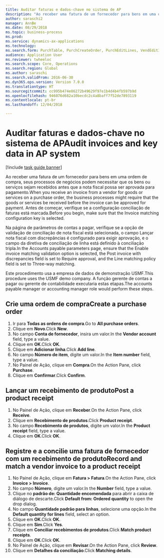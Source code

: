 ```yaml
--- 
title: Auditar faturas e dados-chave no sistema de AP
description: "Ao receber uma fatura de um fornecedor para bens em uma ordem de compra, seus processos de negócios podem necessitar que os bens ou serviços sejam recebidos antes que a nota fiscal possa ser aprovada para pagamento."
author: saraschi2
manager: AnnBe
ms.date: 08/29/2018
ms.topic: business-process
ms.prod: 
ms.service: dynamics-ax-applications
ms.technology: 
ms.search.form: PurchTable, PurchCreateOrder, PurchEditLines, VendEditInvoice, VendEditInvoiceDefaultQuantityForLinesDropDialog,  VendJournalMatch_PackingSlip, VendInvoiceMatchingDetails
audience: Application User
ms.reviewer: twheeloc
ms.search.scope: Core, Operations
ms.search.region: Global
ms.author: saraschi
ms.search.validFrom: 2016-06-30
ms.dyn365.ops.version: Version 7.0.0
ms.translationtype: HT
ms.sourcegitcommit: cc995b474e86272b49629f97e1b4d4b4fb597b9d
ms.openlocfilehash: 946076d682a10becdc2c4a8baff7f52de7893119
ms.contentlocale: pt-br
ms.lasthandoff: 12/04/2018

---
```

# <a name="audit-invoices-and-key-data-in-ap-system"></a><span data-ttu-id="0a28e-103">Auditar faturas e dados-chave no sistema de AP</span><span class="sxs-lookup"><span data-stu-id="0a28e-103">Audit invoices and key data in AP system</span></span>

[!include [task guide banner](../../includes/task-guide-banner.md)]

<span data-ttu-id="0a28e-104">Ao receber uma fatura de um fornecedor para bens em uma ordem de compra, seus processos de negócios podem necessitar que os bens ou serviços sejam recebidos antes que a nota fiscal possa ser aprovada para pagamento.</span><span class="sxs-lookup"><span data-stu-id="0a28e-104">When you receive an invoice from a vendor for goods or services on a purchase order, the business processes might require that the goods or services be received before the invoice can be approved for payment.</span></span> <span data-ttu-id="0a28e-105">Antes de começar, verifique se a configuração conciliação de faturas está marcada.</span><span class="sxs-lookup"><span data-stu-id="0a28e-105">Before you begin, make sure that the Invoice matching configuration key is selected.</span></span> 

<span data-ttu-id="0a28e-106">Na página de parâmetros de contas a pagar, verifique se a opção de validação de conciliação de nota fiscal está selecionada, o campo Lançar nota fiscal com discrepâncias é configurado para exigir aprovação, e o campo da diretiva de conciliação de linha está definido à conciliação tripla.</span><span class="sxs-lookup"><span data-stu-id="0a28e-106">In the Accounts payable parameters page, ensure that the Enable invoice matching validation option is selected, the Post invoice with discrepancies field is set to Require approval, and the Line matching policy field is set to Three-way matching.</span></span>

<span data-ttu-id="0a28e-107">Este procedimento usa a empresa de dados de demonstração USMF.</span><span class="sxs-lookup"><span data-stu-id="0a28e-107">This procedure uses the USMF demo company.</span></span> <span data-ttu-id="0a28e-108">A função gerente de contas a pagar ou gerente de contabilidade executaria estas etapas.</span><span class="sxs-lookup"><span data-stu-id="0a28e-108">The accounts payable manager or accounting manager role would perform these steps.</span></span>


## <a name="create-a-purchase-order"></a><span data-ttu-id="0a28e-109">Crie uma ordem de compra</span><span class="sxs-lookup"><span data-stu-id="0a28e-109">Create a purchase order</span></span>
1. <span data-ttu-id="0a28e-110">Ir para **Todas as ordens de compra**.</span><span class="sxs-lookup"><span data-stu-id="0a28e-110">Go to **All purchase orders**.</span></span>
2. <span data-ttu-id="0a28e-111">Clique em **Novo**.</span><span class="sxs-lookup"><span data-stu-id="0a28e-111">Click **New**.</span></span>
3. <span data-ttu-id="0a28e-112">No campo **Conta de fornecedor**, insira um valor.</span><span class="sxs-lookup"><span data-stu-id="0a28e-112">In the **Vendor account** field, type a value.</span></span>
4. <span data-ttu-id="0a28e-113">Clique em **OK**.</span><span class="sxs-lookup"><span data-stu-id="0a28e-113">Click **OK**.</span></span>
5. <span data-ttu-id="0a28e-114">Clique em **Adicionar linha**.</span><span class="sxs-lookup"><span data-stu-id="0a28e-114">Click **Add line**.</span></span>
6. <span data-ttu-id="0a28e-115">No campo **Número de item**, digite um valor.</span><span class="sxs-lookup"><span data-stu-id="0a28e-115">In the **Item number** field, type a value.</span></span>
7. <span data-ttu-id="0a28e-116">No Painel de Ação, clique em **Compra**.</span><span class="sxs-lookup"><span data-stu-id="0a28e-116">On the Action Pane, click **Purchase**.</span></span>
8. <span data-ttu-id="0a28e-117">Clique em **Confirmar**.</span><span class="sxs-lookup"><span data-stu-id="0a28e-117">Click **Confirm**.</span></span>

## <a name="post-a-product-receipt"></a><span data-ttu-id="0a28e-118">Lançar um recebimento de produto</span><span class="sxs-lookup"><span data-stu-id="0a28e-118">Post a product receipt</span></span>
1. <span data-ttu-id="0a28e-119">No Painel de Ação, clique em **Receber**.</span><span class="sxs-lookup"><span data-stu-id="0a28e-119">On the Action Pane, click **Receive**.</span></span>
2. <span data-ttu-id="0a28e-120">Clique em **Recebimento de produtos**.</span><span class="sxs-lookup"><span data-stu-id="0a28e-120">Click **Product receipt**.</span></span>
3. <span data-ttu-id="0a28e-121">No campo **Recebimento de produtos**, digite um valor.</span><span class="sxs-lookup"><span data-stu-id="0a28e-121">In the **Product receipt** field, type a value.</span></span>
4. <span data-ttu-id="0a28e-122">Clique em **OK**.</span><span class="sxs-lookup"><span data-stu-id="0a28e-122">Click **OK**.</span></span>

## <a name="record-and-match-a-vendor-invoice-to-a-product-receipt"></a><span data-ttu-id="0a28e-123">Registre e a concilie uma fatura de fornecedor com um recebimento de produto</span><span class="sxs-lookup"><span data-stu-id="0a28e-123">Record and match a vendor invoice to a product receipt</span></span>
1. <span data-ttu-id="0a28e-124">No Painel de Ação, clique em **Fatura > Fatura**.</span><span class="sxs-lookup"><span data-stu-id="0a28e-124">On the Action Pane, click **Invoice > Invoice**.</span></span>
2. <span data-ttu-id="0a28e-125">No campo **Número**, digite um valor.</span><span class="sxs-lookup"><span data-stu-id="0a28e-125">In the **Number** field, type a value.</span></span>
3. <span data-ttu-id="0a28e-126">Clique no **padrão de: Quantidade encomendada** para abrir a caixa de diálogo de descarte.</span><span class="sxs-lookup"><span data-stu-id="0a28e-126">Click **Default from: Ordered quantity** to open the drop dialog.</span></span>
4. <span data-ttu-id="0a28e-127">No campo **Quantidade padrão para linhas**, selecione uma opção.</span><span class="sxs-lookup"><span data-stu-id="0a28e-127">In the **Default quantity for lines** field, select an option.</span></span>
5. <span data-ttu-id="0a28e-128">Clique em **OK**.</span><span class="sxs-lookup"><span data-stu-id="0a28e-128">Click **OK**.</span></span>
6. <span data-ttu-id="0a28e-129">Clique em **Sim**.</span><span class="sxs-lookup"><span data-stu-id="0a28e-129">Click **Yes**.</span></span>
7. <span data-ttu-id="0a28e-130">Clique em **Conciliar recebimentos de produtos**.</span><span class="sxs-lookup"><span data-stu-id="0a28e-130">Click **Match product receipts**.</span></span>
8. <span data-ttu-id="0a28e-131">Clique em **OK**.</span><span class="sxs-lookup"><span data-stu-id="0a28e-131">Click **OK**.</span></span>
9. <span data-ttu-id="0a28e-132">No Painel de Ação, clique em **Revisar**.</span><span class="sxs-lookup"><span data-stu-id="0a28e-132">On the Action Pane, click **Review**.</span></span>
10. <span data-ttu-id="0a28e-133">Clique em **Detalhes da conciliação**.</span><span class="sxs-lookup"><span data-stu-id="0a28e-133">Click **Matching details**.</span></span>


